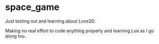 space_game
==========

Just testing out and learning about Love2D.

Making no real effort to code anything properly and learning Lua as I go along too.
